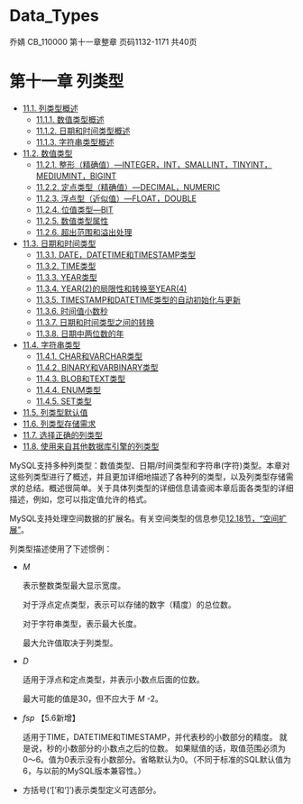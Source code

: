 # Data_Types

乔婧 CB_110000 第十一章整章 页码1132-1171 共40页

# 第十一章 列类型

* [11.1. 列类型概述](./11.01.00_Data_Type_Overview.md)
  - [11.1.1. 数值类型概述](./11.01.01_Numeric_Type_Overview.md)
  - [11.1.2. 日期和时间类型概述](./11.01.02_Date_and_Time_Type_Overview.md)
  - [11.1.3. 字符串类型概述](./11.01.03_String_Type_Overview.md)
* [11.2. 数值类型](./11.02.00_Numeric_Types.md)
  - [11.2.1. 整形（精确值）—INTEGER，INT，SMALLINT，TINYINT，MEDIUMINT，BIGINT](./11.02.01_Integer_Types_Exact_Value_INTEGER_INT_SMALLINT_TINYINT_MEDIUMINT_BIGINT.md)
  - [11.2.2. 定点类型（精确值）—DECIMAL，NUMERIC](./11.02.02_Fixed-Point_Types_Exact_Value_DECIMAL_NUMERIC.md)
  - [11.2.3. 浮点型（近似值）—FLOAT，DOUBLE](./11.02.03_Floating-Point_Types_Approximate_Value_FLOAT_DOUBLE.md)
  - [11.2.4. 位值类型—BIT](./11.02.04_Bit-Value_Type_BIT.md)
  - [11.2.5. 数值类型属性](./11.02.05_Numeric_Type_Attributes.md)
  - [11.2.6. 超出范围和溢出处理](./11.02.06_Out-of-Range_and_Overflow_Handling.md)
* [11.3. 日期和时间类型](./11.03.00_Date_and_Time_Types.md)
  - [11.3.1. DATE，DATETIME和TIMESTAMP类型](./11.03.01_The_DATE_DATETIME_and_TIMESTAMP_Types.md)
  - [11.3.2. TIME类型](./11.03.02_The_TIME_Type.md)
  - [11.3.3. YEAR类型](./11.03.03_The_YEAR_Type.md)
  - [11.3.4. YEAR(2)的局限性和转换至YEAR(4)](./11.03.04_YEAR2_Limitations_and_Migrating_to_YEAR4.md)
  - [11.3.5. TIMESTAMP和DATETIME类型的自动初始化与更新](./11.03.05_Automatic_Initialization_and_Updating_for_TIMESTAMP_and_DATETIME.md)
  - [11.3.6. 时间值小数秒](./11.03.06_Fractional_Seconds_in_Time_Values.md)
  - [11.3.7. 日期和时间类型之间的转换](./11.03.07_Conversion_Between_Date_and_Time_Types.md)
  - [11.3.8. 日期中两位数的年](./11.03.08_Two-Digit_Years_in_Dates.md)
* [11.4. 字符串类型](./11.04.00_String_Types.md)
  - [11.4.1. CHAR和VARCHAR类型](./11.04.01_The_CHAR_and_VARCHAR_Types.md)
  - [11.4.2. BINARY和VARBINARY类型](./11.04.02_The_BINARY_and_VARBINARY_Types.md)
  - [11.4.3. BLOB和TEXT类型](./11.04.03_The_BLOB_and_TEXT_Types.md)
  - [11.4.4. ENUM类型](./11.04.04_The_ENUM_Type.md)
  - [11.4.5. SET类型](./11.04.05_The_SET_Type.md)
* [11.5. 列类型默认值](./11.05.00_Data_Type_Default_Values.md)
* [11.6. 列类型存储需求](./11.06.00_Data_Type_Storage_Requirements.md)
* [11.7. 选择正确的列类型](./11.07.00_Choosing_the_Right_Type_for_a_Column.md)
* [11.8. 使用来自其他数据库引擎的列类型](./11.08.00_Using_Data_Types_from_Other_Database_Engines.md)

MySQL支持多种列类型：数值类型、日期/时间类型和字符串(字符)类型。本章对这些列类型进行了概述，并且更加详细地描述了各种列的类型，以及列类型存储需求的总结。概述很简单。关于具体列类型的详细信息请查阅本章后面各类型的详细描述，例如，您可以指定值允许的格式。

MySQL支持处理空间数据的扩展名。有关空间类型的信息参见[12.18节，“空间扩展”][12.18.00]。

列类型描述使用了下述惯例：

* *M* 
    
    表示整数类型最大显示宽度。

    对于浮点定点类型，表示可以存储的数字（精度）的总位数。

    对于字符串类型，表示最大长度。

    最大允许值取决于列类型。

* *D*

    适用于浮点和定点类型，并表示小数点后面的位数。

    最大可能的值是30，但不应大于 *M* -2。

* *fsp* 【5.6新增】

    适用于TIME，DATETIME和TIMESTAMP，并代表秒的小数部分的精度。
    就是说，秒的小数部分的小数点之后的位数。
    如果赋值的话，取值范围必须为0〜6。值为0表示没有小数部分。省略默认为0。（不同于标准的SQL默认值为6，与以前的MySQL版本兼容性。）

* 方括号(‘[’和‘]’)表示类型定义可选部分。


[12.18.00]: ../Chapter_12/12.18.00_Spatial_Extensions.md